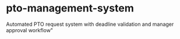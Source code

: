 # pto-management-system
Automated PTO request system with deadline validation and manager approval workflow"

